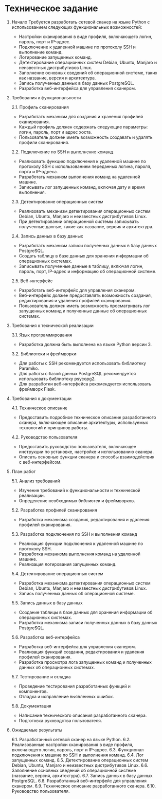 # Техническое задание

1. Начало
   Требуется разработать сетевой сканер на языке Python с использованием следующих функциональных возможностей:
   - Настройки сканирования в виде профиля, включающего логин, пароль, порт и IP-адрес.
   - Подключение к удаленной машине по протоколу SSH и выполнение команд.
   - Логирование запущенных команд.
   - Детектирование операционных систем Debian, Ubuntu, Manjaro и неизвестных дистрибутивов Linux.
   - Заполнение основных сведений об операционной системе, таких как название, версия и архитектура.
   - Запись полученных данных в базу данных PostgreSQL.
   - Разработка веб-интерфейса для управления сканером.

2. Требования к функциональности

   2.1. Профиль сканирования

   - Разработать механизм для создания и хранения профилей сканирования.
   - Каждый профиль должен содержать следующие параметры: логин, пароль, порт и адрес хоста.
   - Пользователь должен иметь возможность создавать и удалять профили сканирования.

   2.2. Подключение по SSH и выполнение команд

   - Реализовать функцию подключения к удаленной машине по протоколу SSH с использованием переданных логина, пароля, порта и IP-адреса.
   - Разработать механизм выполнения команд на удаленной машине.
   - Записывать лог запущенных команд, включая дату и время выполнения.

   2.3. Детектирование операционных систем

   - Реализовать механизм детектирования операционных систем Debian, Ubuntu, Manjaro и неизвестных дистрибутивов Linux.
   - При детектировании операционной системы записывать полученные данные, такие как название, версия и архитектура.

   2.4. Запись данных в базу данных

   - Разработать механизм записи полученных данных в базу данных PostgreSQL.
   - Создать таблицу в базе данных для хранения информации об операционных системах.
   - Записывать полученные данные в таблицу, включая логин, пароль, порт, IP-адрес и информацию об операционной системе.

   2.5. Веб-интерфейс

   - Разработать веб-интерфейс для управления сканером.
   - Веб-интерфейс должен предоставлять возможность создания, редактирования и удаления профилей сканирования.
   - Пользователь должен иметь возможность просматривать лог запущенных команд и полученные данные об операционных системах.

3. Требования к технической реализации

   3.1. Язык программирования

   - Разработка должна быть выполнена на языке Python версии 3.

   3.2. Библиотеки и фреймворки

   - Для работы с SSH рекомендуется использовать библиотеку Paramiko.
   - Для работы с базой данных PostgreSQL рекомендуется использовать библиотеку psycopg2.
   - Для разработки веб-интерфейса рекомендуется использовать фреймворк Flask.

4. Требования к документации

   4.1. Техническое описание

   - Предоставить подробное техническое описание разработанного сканера, включающее описание архитектуры, используемых технологий и принципов работы.

   4.2. Руководство пользователя

   - Предоставить руководство пользователя, включающее инструкции по установке, настройке и использованию сканера.
   - Описать основные функции сканера и способы взаимодействия с веб-интерфейсом.

5. План работ

   5.1. Анализ требований

      - Изучение требований к функциональности и технической реализации.
      - Определение необходимых библиотек и фреймворков.

   5.2. Разработка профилей сканирования

      - Разработка механизма создания, редактирования и удаления профилей сканирования.

   5.3. Разработка подключения по SSH и выполнения команд

      - Реализация функции подключения к удаленной машине по протоколу SSH.
      - Разработка механизма выполнения команд на удаленной машине.
      - Реализация логирования запущенных команд.

   5.4. Детектирование операционных систем

      - Разработка механизма детектирования операционных систем Debian, Ubuntu, Manjaro и неизвестных дистрибутивов Linux.
      - Запись полученных данных об операционной системе.

   5.5. Запись данных в базу данных

      - Создание таблицы в базе данных для хранения информации об операционных системах.
      - Разработка механизма записи полученных данных в базу данных PostgreSQL.

   5.6. Разработка веб-интерфейса

      - Разработка веб-интерфейса для управления сканером.
      - Реализация функций создания, редактирования и удаления профилей сканирования.
      - Разработка просмотра лога запущенных команд и полученных данных об операционных системах.

   5.7. Тестирование и отладка

      - Проведение тестирования разработанных функций и компонентов.
      - Отладка и исправление выявленных ошибок.

   5.8. Документация

      - Написание технического описания разработанного сканера.
      - Подготовка руководства пользователя.

6. Ожидаемые результаты

   6.1. Разработанный сетевой сканер на языке Python.
   6.2. Реализованные настройки сканирования в виде профиля, включающего логин, пароль, порт и IP-адрес.
   6.3. Функционал подключения к машине по SSH и выполнения команд.
   6.4. Лог запущенных команд.
   6.5. Детектирование операционных систем Debian, Ubuntu, Manjaro и неизвестных дистрибутивов Linux.
   6.6. Заполнение основных сведений об операционной системе (название, версия, архитектура).
   6.7. Запись данных в базу данных PostgreSQL.
   6.8. Разработанный веб-интерфейс для управления сканером.
   6.9. Техническое описание разработанного сканера.
   6.10. Руководство пользователя.